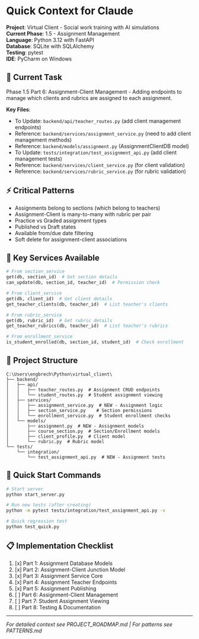 # Quick Context for Claude

**Project**: Virtual Client - Social work training with AI simulations  
**Current Phase**: 1.5 - Assignment Management  
**Language**: Python 3.12 with FastAPI  
**Database**: SQLite with SQLAlchemy  
**Testing**: pytest  
**IDE**: PyCharm on Windows  

## 🎯 Current Task
Phase 1.5 Part 6: Assignment-Client Management - Adding endpoints to manage which clients and rubrics are assigned to each assignment.

**Key Files**:
- To Update: `backend/api/teacher_routes.py` (add client management endpoints)
- Reference: `backend/services/assignment_service.py` (need to add client management methods)
- Reference: `backend/models/assignment.py` (AssignmentClientDB model)
- To Update: `tests/integration/test_assignment_api.py` (add client management tests)
- Reference: `backend/services/client_service.py` (for client validation)
- Reference: `backend/services/rubric_service.py` (for rubric validation)

## ⚡ Critical Patterns
- Assignments belong to sections (which belong to teachers)
- Assignment-Client is many-to-many with rubric per pair
- Practice vs Graded assignment types
- Published vs Draft states
- Available from/due date filtering
- Soft delete for assignment-client associations

## 🔑 Key Services Available
```python
# From section_service
get(db, section_id)  # Get section details
can_update(db, section_id, teacher_id)  # Permission check

# From client_service
get(db, client_id)  # Get client details
get_teacher_clients(db, teacher_id)  # List teacher's clients

# From rubric_service
get(db, rubric_id)  # Get rubric details
get_teacher_rubrics(db, teacher_id)  # List teacher's rubrics

# From enrollment_service
is_student_enrolled(db, section_id, student_id)  # Check enrollment
```

## 📁 Project Structure
```
C:\Users\engbrech\Python\virtual_client\
├── backend/
│   ├── api/
│   │   ├── teacher_routes.py  # Assignment CRUD endpoints
│   │   └── student_routes.py  # Student assignment viewing
│   ├── services/
│   │   ├── assignment_service.py  # NEW - Assignment logic
│   │   ├── section_service.py    # Section permissions
│   │   └── enrollment_service.py  # Student enrollment checks
│   └── models/
│       ├── assignment.py  # NEW - Assignment models
│       ├── course_section.py  # Section/Enrollment models
│       ├── client_profile.py  # Client model
│       └── rubric.py  # Rubric model
└── tests/
    └── integration/
        └── test_assignment_api.py  # NEW - Assignment tests
```

## 🚀 Quick Start Commands
```bash
# Start server
python start_server.py

# Run new tests (after creating)
python -m pytest tests/integration/test_assignment_api.py -v

# Quick regression test
python test_quick.py
```

## 📋 Implementation Checklist
1. [x] Part 1: Assignment Database Models
2. [x] Part 2: Assignment-Client Junction Model
3. [x] Part 3: Assignment Service Core
4. [x] Part 4: Assignment Teacher Endpoints
5. [x] Part 5: Assignment Publishing
6. [ ] Part 6: Assignment-Client Management
7. [ ] Part 7: Student Assignment Viewing
8. [ ] Part 8: Testing & Documentation

---
*For detailed context see PROJECT_ROADMAP.md | For patterns see PATTERNS.md*